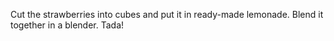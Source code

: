 Cut the strawberries into cubes and put it in ready-made lemonade. Blend it together in a blender. Tada!